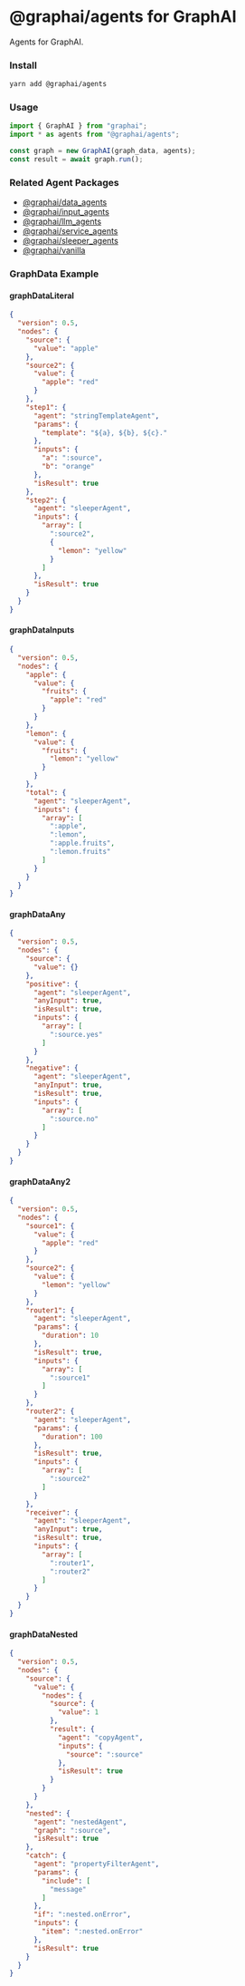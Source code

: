 
# @graphai/agents for GraphAI

Agents for GraphAI.

### Install

```sh
yarn add @graphai/agents
```


### Usage

```typescript
import { GraphAI } from "graphai";
import * as agents from "@graphai/agents";

const graph = new GraphAI(graph_data, agents);
const result = await graph.run();
```

### Related Agent Packages
 - [@graphai/data_agents](https://www.npmjs.com/package/@graphai/data_agents)
 - [@graphai/input_agents](https://www.npmjs.com/package/@graphai/input_agents)
 - [@graphai/llm_agents](https://www.npmjs.com/package/@graphai/llm_agents)
 - [@graphai/service_agents](https://www.npmjs.com/package/@graphai/service_agents)
 - [@graphai/sleeper_agents](https://www.npmjs.com/package/@graphai/sleeper_agents)
 - [@graphai/vanilla](https://www.npmjs.com/package/@graphai/vanilla)

### GraphData Example

#### graphDataLiteral
```json
{
  "version": 0.5,
  "nodes": {
    "source": {
      "value": "apple"
    },
    "source2": {
      "value": {
        "apple": "red"
      }
    },
    "step1": {
      "agent": "stringTemplateAgent",
      "params": {
        "template": "${a}, ${b}, ${c}."
      },
      "inputs": {
        "a": ":source",
        "b": "orange"
      },
      "isResult": true
    },
    "step2": {
      "agent": "sleeperAgent",
      "inputs": {
        "array": [
          ":source2",
          {
            "lemon": "yellow"
          }
        ]
      },
      "isResult": true
    }
  }
}
```

#### graphDataInputs
```json
{
  "version": 0.5,
  "nodes": {
    "apple": {
      "value": {
        "fruits": {
          "apple": "red"
        }
      }
    },
    "lemon": {
      "value": {
        "fruits": {
          "lemon": "yellow"
        }
      }
    },
    "total": {
      "agent": "sleeperAgent",
      "inputs": {
        "array": [
          ":apple",
          ":lemon",
          ":apple.fruits",
          ":lemon.fruits"
        ]
      }
    }
  }
}
```

#### graphDataAny
```json
{
  "version": 0.5,
  "nodes": {
    "source": {
      "value": {}
    },
    "positive": {
      "agent": "sleeperAgent",
      "anyInput": true,
      "isResult": true,
      "inputs": {
        "array": [
          ":source.yes"
        ]
      }
    },
    "negative": {
      "agent": "sleeperAgent",
      "anyInput": true,
      "isResult": true,
      "inputs": {
        "array": [
          ":source.no"
        ]
      }
    }
  }
}
```

#### graphDataAny2
```json
{
  "version": 0.5,
  "nodes": {
    "source1": {
      "value": {
        "apple": "red"
      }
    },
    "source2": {
      "value": {
        "lemon": "yellow"
      }
    },
    "router1": {
      "agent": "sleeperAgent",
      "params": {
        "duration": 10
      },
      "isResult": true,
      "inputs": {
        "array": [
          ":source1"
        ]
      }
    },
    "router2": {
      "agent": "sleeperAgent",
      "params": {
        "duration": 100
      },
      "isResult": true,
      "inputs": {
        "array": [
          ":source2"
        ]
      }
    },
    "receiver": {
      "agent": "sleeperAgent",
      "anyInput": true,
      "isResult": true,
      "inputs": {
        "array": [
          ":router1",
          ":router2"
        ]
      }
    }
  }
}
```

#### graphDataNested
```json
{
  "version": 0.5,
  "nodes": {
    "source": {
      "value": {
        "nodes": {
          "source": {
            "value": 1
          },
          "result": {
            "agent": "copyAgent",
            "inputs": {
              "source": ":source"
            },
            "isResult": true
          }
        }
      }
    },
    "nested": {
      "agent": "nestedAgent",
      "graph": ":source",
      "isResult": true
    },
    "catch": {
      "agent": "propertyFilterAgent",
      "params": {
        "include": [
          "message"
        ]
      },
      "if": ":nested.onError",
      "inputs": {
        "item": ":nested.onError"
      },
      "isResult": true
    }
  }
}
```




